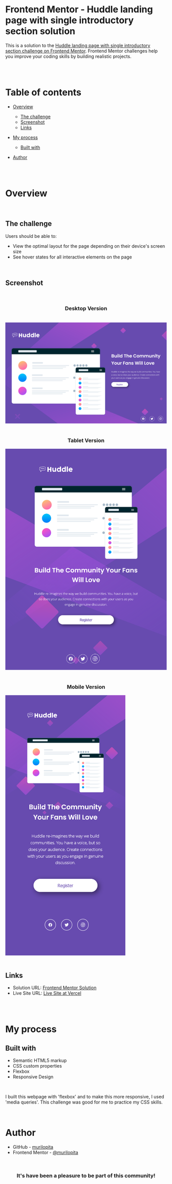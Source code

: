 # Frontend Mentor - Huddle landing page with single introductory section solution

This is a solution to the [Huddle landing page with single introductory section challenge on Frontend Mentor](https://www.frontendmentor.io/challenges/huddle-landing-page-with-a-single-introductory-section-B_2Wvxgi0). Frontend Mentor challenges help you improve your coding skills by building realistic projects. 

<br>
<br>

# Table of contents

- [Overview](#overview)
  - [The challenge](#the-challenge)
  - [Screenshot](#screenshot)
  - [Links](#links)
- [My process](#my-process)
  - [Built with](#built-with)
  
- [Author](#author)


<br>
<br>

# Overview
<br>

## The challenge

Users should be able to:

- View the optimal layout for the page depending on their device's screen size
- See hover states for all interactive elements on the page

<br>

## Screenshot

<br>

<h3 align='center'>Desktop Version</h3>

<br>

<img src="images/reademe-img/screenshot-desktop.png">

<br>
<br>

<h3 align='center'>Tablet Version</h3>

<img src="images/reademe-img/screenshot-tablet.png">

<br>
<br>

<h3 align='center'>Mobile Version</h3>

<img src="images/reademe-img/screenshot-mobile.png">

<br>
<br>

## Links

- Solution URL: [Frontend Mentor Solution](https://www.frontendmentor.io/solutions/huddle-landing-page-with-a-single-introductory-section-uzErydXeNj)
- Live Site URL: [Live Site at Vercel](https://huddle-landing-page-with-single-introductory-section-murilopita.vercel.app/)

<br>
<br>

# My process

## Built with

- Semantic HTML5 markup
- CSS custom properties
- Flexbox
- Responsive Design

<br>

I built this webpage with 'flexbox' and to make this more responsive, I used 'media queries'. This challenge was good for me to practice my CSS skills.

<br>

# Author

- GitHub - [murilopita](https://github.com/murilopita/Huddle-landing-page-with-single-introductory-section-master)
- Frontend Mentor - [@murilopita](https://www.frontendmentor.io/profile/murilopita)


<br>

<h3 align='center'> It's have been a pleasure to be part of this community!</h3> 